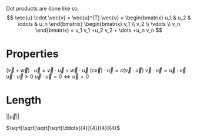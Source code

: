 Dot products are done like so,
$$
\vec{u} \cdot \vec{v} = \vec{u}^{T} \vec{v} = \begin{bmatrix} u_1 & u_2 & \cdots & u_n  \end{bmatrix} \begin{bmatrix} v_1 \\ v_2 \\ \vdots \\ v_n  \end{bmatrix} = u_1 v_1 +u_2 v_2 + \dots +u_n v_n
$$
# Properties
$(\vec{v}+\vec{w}) \cdot \vec{u} = \vec{v} \cdot \vec{u} + \vec{w} \cdot \vec{u}$
$(c\vec{v})\cdot \vec{u}=c(\vec{v}\cdot \vec{u})$
$\vec{v}\cdot \vec{u}=\vec{u}\cdot \vec{v}$
$\vec{u} \cdot \vec{u} \ge 0$ 
$\vec{u} \cdot \vec{u} =0 \iff \vec{u}=0$  

# Length
$||\vec{u}||$ 

$\sqrt[\sqrt[\sqrt[\sqrt[\ddots]{4}]{4}]{4}]{4}$ 